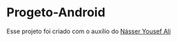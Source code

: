 # Progeto-Android
 Esse projeto foi criado com o auxílio do <a href='https://www.youtube.com/watch?v=d-fUTdDgHt8&list=PLkCTH3YkN7N5ZzdLggnHbte1bY5YOAevl'>Násser Yousef Ali</a>
